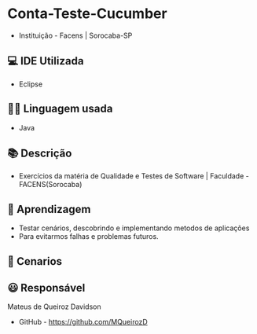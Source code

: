 # Conta-Teste-Cucumber

* Instituição - Facens | Sorocaba-SP
 
## 💻 IDE Utilizada 
* Eclipse

## 👩‍💻 Linguagem usada
* Java

## 📚 Descrição
* Exercícios da matéria de Qualidade e Testes de Software | Faculdade - FACENS(Sorocaba)

## 🧠 Aprendizagem
* Testar cenários, descobrindo e implementando metodos de aplicações
* Para evitarmos falhas e problemas futuros.

## 🤔 Cenarios


## 😃 Responsável
Mateus de Queiroz Davidson
* GitHub - https://github.com/MQueirozD
